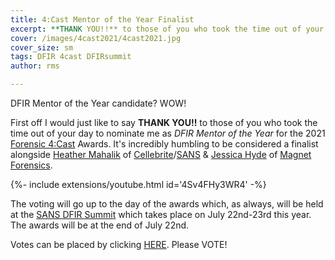 ```yaml
---
title: 4:Cast Mentor of the Year Finalist
excerpt: **THANK YOU!!** to those of you who took the time out of your day to nominate me as *DFIR Mentor of the Year* for the 2021 [Forensic 4:Cast](https://forensic4cast.com/ Awards. Votes can be placed by clicking [HERE](http://f4c.me/v21).
cover: /images/4cast2021/4cast2021.jpg
cover_size: sm
tags: DFIR 4cast DFIRsummit
author: rms 

---
```


DFIR Mentor of the Year candidate? WOW! 

First off I would just like to say **THANK YOU!!** to those of you who took the time out of your day to nominate me as *DFIR Mentor of the Year* for the 2021 [Forensic 4:Cast](https://forensic4cast.com/) Awards. It's incredibly humbling to be considered a finalist alongside [Heather Mahalik](https://twitter.com/HeatherMahalik) of [Cellebrite](https://www.cellebrite.com)/[SANS](https://www.sans.org) & [Jessica Hyde](https://twitter.com/B1N2H3X0) of [Magnet Forensics](https://www.magnetforensics.com). 

<div>{%- include extensions/youtube.html id='4Sv4FHy3WR4' -%}</div>

The voting will go up to the day of the awards which, as always, will be held at the [SANS DFIR Summit](https://www.sans.org/cyber-security-training-events/digital-forensics-summit-2021/) which takes place on July 22nd-23rd this year. The awards will be at the end of July 22nd.

Votes can be placed by clicking [HERE](http://f4c.me/v21). Please VOTE!

<!--more-->
